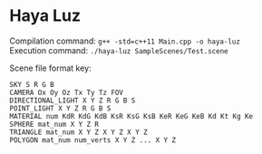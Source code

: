 # Haya Luz

Compilation command: `g++ -std=c++11 Main.cpp -o haya-luz`\
Execution command: `./haya-luz SampleScenes/Test.scene`

Scene file format key:
```
SKY S R G B
CAMERA Ox Oy Oz Tx Ty Tz FOV
DIRECTIONAL_LIGHT X Y Z R G B S
POINT_LIGHT X Y Z R G B S
MATERIAL num KdR KdG KdB KsR KsG KsB KeR KeG KeB Kd Kt Kg Ke
SPHERE mat_num X Y Z R
TRIANGLE mat_num X Y Z X Y Z X Y Z
POLYGON mat_num num_verts X Y Z ... X Y Z 
```

